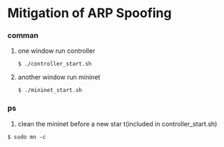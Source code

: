 # Mitigation of ARP Spoofing
### comman
1. one window run controller
	```
	$ ./controller_start.sh
	```
2. another window run mininet
	```
	$ ./mininet_start.sh
	```
### ps
1. clean the mininet before a new star t(included in controller_start.sh)
  ```
  $ sudo mn -c
  ```
